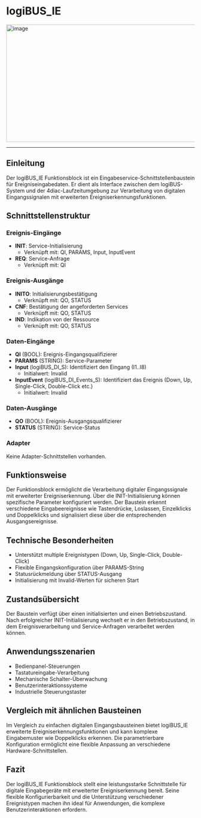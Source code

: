 # logiBUS_IE

<img width="2037" height="313" alt="image" src="https://github.com/user-attachments/assets/3cb31c53-ac68-4483-bfc4-834776122b60" />

* * * * * * * * * *

## Einleitung
Der logiBUS_IE Funktionsblock ist ein Eingabeservice-Schnittstellenbaustein für Ereigniseingabedaten. Er dient als Interface zwischen dem logiBUS-System und der 4diac-Laufzeitumgebung zur Verarbeitung von digitalen Eingangssignalen mit erweiterten Ereigniserkennungsfunktionen.

## Schnittstellenstruktur

### **Ereignis-Eingänge**
- **INIT**: Service-Initialisierung
  - Verknüpft mit: QI, PARAMS, Input, InputEvent
- **REQ**: Service-Anfrage
  - Verknüpft mit: QI

### **Ereignis-Ausgänge**
- **INITO**: Initialisierungsbestätigung
  - Verknüpft mit: QO, STATUS
- **CNF**: Bestätigung der angeforderten Services
  - Verknüpft mit: QO, STATUS
- **IND**: Indikation von der Ressource
  - Verknüpft mit: QO, STATUS

### **Daten-Eingänge**
- **QI** (BOOL): Ereignis-Eingangsqualifizierer
- **PARAMS** (STRING): Service-Parameter
- **Input** (logiBUS_DI_S): Identifiziert den Eingang (I1..I8)
  - Initialwert: Invalid
- **InputEvent** (logiBUS_DI_Events_S): Identifiziert das Ereignis (Down, Up, Single-Click, Double-Click etc.)
  - Initialwert: Invalid

### **Daten-Ausgänge**
- **QO** (BOOL): Ereignis-Ausgangsqualifizierer
- **STATUS** (STRING): Service-Status

### **Adapter**
Keine Adapter-Schnittstellen vorhanden.

## Funktionsweise
Der Funktionsblock ermöglicht die Verarbeitung digitaler Eingangssignale mit erweiterter Ereigniserkennung. Über die INIT-Initialisierung können spezifische Parameter konfiguriert werden. Der Baustein erkennt verschiedene Eingabeereignisse wie Tastendrücke, Loslassen, Einzelklicks und Doppelklicks und signalisiert diese über die entsprechenden Ausgangsereignisse.

## Technische Besonderheiten
- Unterstützt multiple Ereignistypen (Down, Up, Single-Click, Double-Click)
- Flexible Eingangskonfiguration über PARAMS-String
- Statusrückmeldung über STATUS-Ausgang
- Initialisierung mit Invalid-Werten für sicheren Start

## Zustandsübersicht
Der Baustein verfügt über einen initialisierten und einen Betriebszustand. Nach erfolgreicher INIT-Initialisierung wechselt er in den Betriebszustand, in dem Ereignisverarbeitung und Service-Anfragen verarbeitet werden können.

## Anwendungsszenarien
- Bedienpanel-Steuerungen
- Tastatureingabe-Verarbeitung
- Mechanische Schalter-Überwachung
- Benutzerinteraktionssysteme
- Industrielle Steuerungstaster

## Vergleich mit ähnlichen Bausteinen
Im Vergleich zu einfachen digitalen Eingangsbausteinen bietet logiBUS_IE erweiterte Ereigniserkennungsfunktionen und kann komplexe Eingabemuster wie Doppelklicks erkennen. Die parametrierbare Konfiguration ermöglicht eine flexible Anpassung an verschiedene Hardware-Schnittstellen.

## Fazit
Der logiBUS_IE Funktionsblock stellt eine leistungsstarke Schnittstelle für digitale Eingabegeräte mit erweiterter Ereigniserkennung bereit. Seine flexible Konfigurierbarkeit und die Unterstützung verschiedener Ereignistypen machen ihn ideal für Anwendungen, die komplexe Benutzerinteraktionen erfordern.
